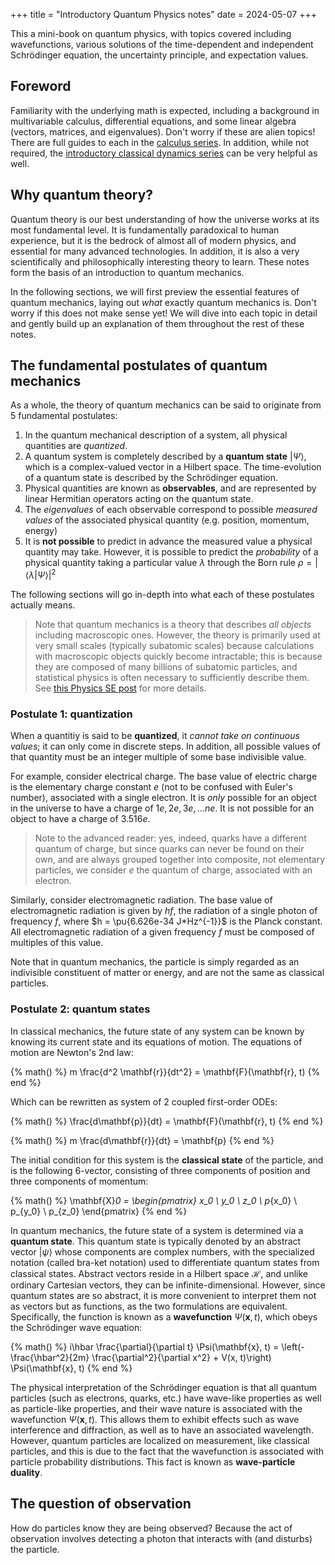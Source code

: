 +++
title = "Introductory Quantum Physics notes"
date = 2024-05-07
+++

This a mini-book on quantum physics, with topics covered including wavefunctions, various solutions of the time-dependent and independent Schrödinger equation, the uncertainty principle, and expectation values.

<!-- more -->

## Foreword

Familiarity with the underlying math is expected, including a background in multivariable calculus, differential equations, and some linear algebra (vectors, matrices, and eigenvalues). Don't worry if these are alien topics! There are full guides to each in the [calculus series](@/calculus-series.md). In addition, while not required, the [introductory classical dynamics series](@/classical-dynamics.md) can be very helpful as well.

## Why quantum theory?

Quantum theory is our best understanding of how the universe works at its most fundamental level. It is fundamentally paradoxical to human experience, but it is the bedrock of almost all of modern physics, and essential for many advanced technologies. In addition, it is also a very scientifically and philosophically interesting theory to learn. These notes form the basis of an introduction to quantum mechanics.  

In the following sections, we will first preview the essential features of quantum mechanics, laying out _what_ exactly quantum mechanics is. Don't worry if this does not make sense yet! We will dive into each topic in detail and gently build up an explanation of them throughout the rest of these notes.

## The fundamental postulates of quantum mechanics

As a whole, the theory of quantum mechanics can be said to originate from 5 fundamental postulates:

1. In the quantum mechanical description of a system, all physical quantities are _quantized_.
2. A quantum system is completely described by a **quantum state** $|\Psi\rangle$, which is a complex-valued vector in a Hilbert space. The time-evolution of a quantum state is described by the Schrödinger equation.
3. Physical quantities are known as **observables**, and are represented by linear Hermitian operators acting on the quantum state.
4. The _eigenvalues_ of each observable correspond to possible _measured values_ of the associated physical quantity (e.g. position, momentum, energy)
5. It is **not possible** to predict in advance the measured value a physical quantity may take. However, it is possible to predict the _probability_ of a physical quantity taking a particular value $\lambda$ through the Born rule $\rho = |\langle \lambda | \Psi\rangle |^2$

The following sections will go in-depth into what each of these postulates actually means.

> Note that quantum mechanics is a theory that describes _all objects_ including macroscopic ones. However, the theory is primarily used at very small scales (typically subatomic scales) because calculations with macroscopic objects quickly become intractable; this is because they are composed of many billions of subatomic particles, and statistical physics is often necessary to sufficiently describe them. See [this Physics SE post](https://physics.stackexchange.com/questions/567596/is-quantum-mechanics-applicable-to-only-small-things) for more details.

### Postulate 1: quantization

When a quantitiy is said to be **quantized**, it _cannot take on continuous values_; it can only come in discrete steps. In addition, all possible values of that quantity must be an integer multiple of some base indivisible value. 

For example, consider electrical charge. The base value of electric charge is the elementary charge constant $e$ (not to be confused with Euler's number), associated with a single electron. It is _only_ possible for an object in the universe to have a charge of $1e, 2e, 3e, \dots ne$. It is not possible for an object to have a charge of $3.516e$.

> Note to the advanced reader: yes, indeed, quarks have a different quantum of charge, but since quarks can never be found on their own, and are always grouped together into composite, not elementary particles, we consider $e$ the quantum of charge, associated with an electron.

Similarly, consider electromagnetic radiation. The base value of electromagnetic radiation is given by $hf$, the radiation of a single photon of frequency $f$, where $h = \pu{6.626e-34 J*Hz^{-1}}$ is the Planck constant. All electromagnetic radiation of a given frequency $f$ must be composed of multiples of this value.

Note that in quantum mechanics, the particle is simply regarded as an indivisible constituent of matter or energy, and are not the same as classical particles.

### Postulate 2: quantum states

In classical mechanics, the future state of any system can be known by knowing its current state and its equations of motion. The equations of motion are Newton's 2nd law:

{% math() %}
m \frac{d^2 \mathbf{r}}{dt^2} = \mathbf{F}(\mathbf{r}, t)
{% end %}

Which can be rewritten as system of 2 coupled first-order ODEs:

{% math() %}
\frac{d\mathbf{p}}{dt} = \mathbf{F}(\mathbf{r}, t)
{% end %}

{% math() %}
m \frac{d\mathbf{r}}{dt} = \mathbf{p}
{% end %}

The initial condition for this system is the **classical state** of the particle, and is the following 6-vector, consisting of three components of position and three components of momentum:

{% math() %}
\mathbf{X}_0 = \begin{pmatrix}
x_0 \\
y_0 \\
z_0 \\
p_{x_0} \\
p_{y_0} \\
p_{z_0}
\end{pmatrix}
{% end %}

In quantum mechanics, the future state of a system is determined via a **quantum state**. This quantum state is typically denoted by an abstract vector $|\psi\rangle$ whose components are complex numbers, with the specialized notation (called bra-ket notation) used to differentiate quantum states from classical states. Abstract vectors reside in a Hilbert space $\mathcal{H}$, and unlike ordinary Cartesian vectors, they can be infinite-dimensional. However, since quantum states are so abstract, it is more convenient to interpret them not as vectors but as functions, as the two formulations are equivalent. Specifically, the function is known as a **wavefunction** $\Psi(\mathbf{x}, t)$, which obeys the Schrödinger wave equation:

{% math() %}
i\hbar \frac{\partial}{\partial t} \Psi(\mathbf{x}, t) = \left(-\frac{\hbar^2}{2m} \frac{\partial^2}{\partial x^2} + V(x, t)\right) \Psi(\mathbf{x}, t) 
{% end %}

 The physical interpretation of the Schrödinger equation is that all quantum particles (such as electrons, quarks, etc.) have wave-like properties as well as particle-like properties, and their wave nature is associated with the wavefunction $\Psi(\mathbf{x}, t)$. This allows them to exhibit effects such as wave interference and diffraction, as well as to have an associated wavelength. However, quantum particles are localized on measurement, like classical particles, and this is due to the fact that the wavefunction is associated with particle probability distributions. This fact is known as **wave-particle duality**.

## The question of observation

How do particles know they are being observed? Because the act of observation involves detecting a photon that interacts with (and disturbs) the particle.
